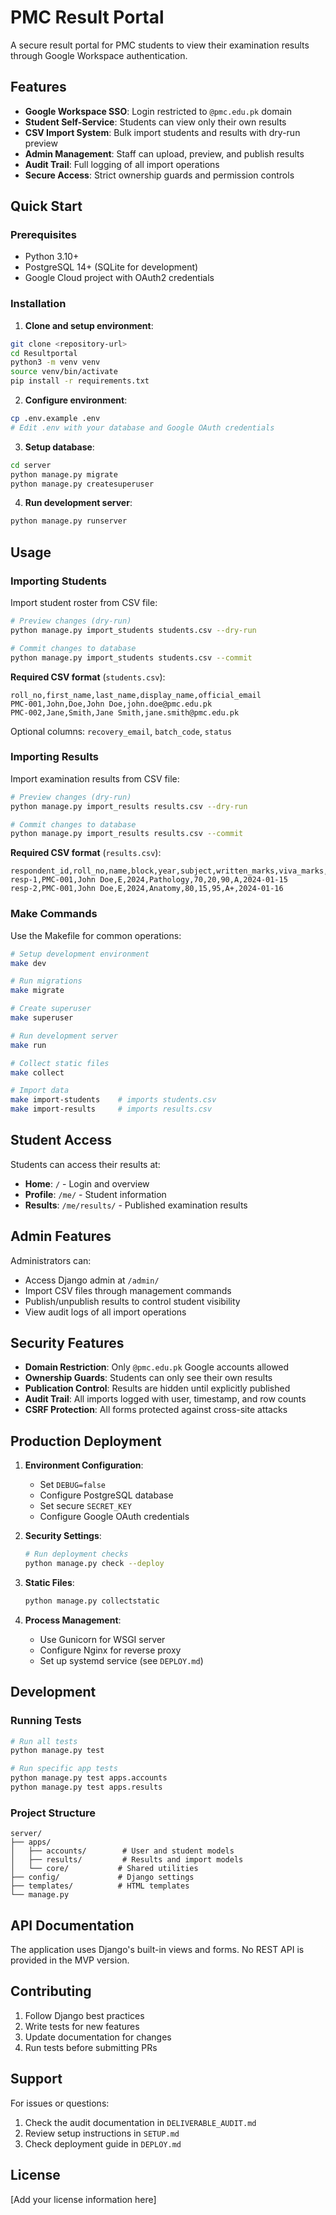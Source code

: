 # PMC Result Portal

A secure result portal for PMC students to view their examination results through Google Workspace authentication.

## Features

- **Google Workspace SSO**: Login restricted to `@pmc.edu.pk` domain
- **Student Self-Service**: Students can view only their own results
- **CSV Import System**: Bulk import students and results with dry-run preview
- **Admin Management**: Staff can upload, preview, and publish results
- **Audit Trail**: Full logging of all import operations
- **Secure Access**: Strict ownership guards and permission controls

## Quick Start

### Prerequisites

- Python 3.10+
- PostgreSQL 14+ (SQLite for development)
- Google Cloud project with OAuth2 credentials

### Installation

1. **Clone and setup environment**:
```bash
git clone <repository-url>
cd Resultportal
python3 -m venv venv
source venv/bin/activate
pip install -r requirements.txt
```

2. **Configure environment**:
```bash
cp .env.example .env
# Edit .env with your database and Google OAuth credentials
```

3. **Setup database**:
```bash
cd server
python manage.py migrate
python manage.py createsuperuser
```

4. **Run development server**:
```bash
python manage.py runserver
```

## Usage

### Importing Students

Import student roster from CSV file:

```bash
# Preview changes (dry-run)
python manage.py import_students students.csv --dry-run

# Commit changes to database  
python manage.py import_students students.csv --commit
```

**Required CSV format** (`students.csv`):
```csv
roll_no,first_name,last_name,display_name,official_email
PMC-001,John,Doe,John Doe,john.doe@pmc.edu.pk
PMC-002,Jane,Smith,Jane Smith,jane.smith@pmc.edu.pk
```

Optional columns: `recovery_email`, `batch_code`, `status`

### Importing Results

Import examination results from CSV file:

```bash
# Preview changes (dry-run)
python manage.py import_results results.csv --dry-run

# Commit changes to database
python manage.py import_results results.csv --commit
```

**Required CSV format** (`results.csv`):
```csv
respondent_id,roll_no,name,block,year,subject,written_marks,viva_marks,total_marks,grade,exam_date
resp-1,PMC-001,John Doe,E,2024,Pathology,70,20,90,A,2024-01-15
resp-2,PMC-001,John Doe,E,2024,Anatomy,80,15,95,A+,2024-01-16
```

### Make Commands

Use the Makefile for common operations:

```bash
# Setup development environment
make dev

# Run migrations
make migrate

# Create superuser
make superuser

# Run development server
make run

# Collect static files
make collect

# Import data
make import-students    # imports students.csv
make import-results     # imports results.csv
```

## Student Access

Students can access their results at:
- **Home**: `/` - Login and overview
- **Profile**: `/me/` - Student information
- **Results**: `/me/results/` - Published examination results

## Admin Features

Administrators can:
- Access Django admin at `/admin/`
- Import CSV files through management commands
- Publish/unpublish results to control student visibility
- View audit logs of all import operations

## Security Features

- **Domain Restriction**: Only `@pmc.edu.pk` Google accounts allowed
- **Ownership Guards**: Students can only see their own results
- **Publication Control**: Results are hidden until explicitly published
- **Audit Trail**: All imports logged with user, timestamp, and row counts
- **CSRF Protection**: All forms protected against cross-site attacks

## Production Deployment

1. **Environment Configuration**:
   - Set `DEBUG=false`
   - Configure PostgreSQL database
   - Set secure `SECRET_KEY`
   - Configure Google OAuth credentials

2. **Security Settings**:
   ```bash
   # Run deployment checks
   python manage.py check --deploy
   ```

3. **Static Files**:
   ```bash
   python manage.py collectstatic
   ```

4. **Process Management**:
   - Use Gunicorn for WSGI server
   - Configure Nginx for reverse proxy
   - Set up systemd service (see `DEPLOY.md`)

## Development

### Running Tests

```bash
# Run all tests
python manage.py test

# Run specific app tests
python manage.py test apps.accounts
python manage.py test apps.results
```

### Project Structure

```
server/
├── apps/
│   ├── accounts/        # User and student models
│   ├── results/         # Results and import models  
│   └── core/           # Shared utilities
├── config/             # Django settings
├── templates/          # HTML templates
└── manage.py
```

## API Documentation

The application uses Django's built-in views and forms. No REST API is provided in the MVP version.

## Contributing

1. Follow Django best practices
2. Write tests for new features  
3. Update documentation for changes
4. Run tests before submitting PRs

## Support

For issues or questions:
1. Check the audit documentation in `DELIVERABLE_AUDIT.md`
2. Review setup instructions in `SETUP.md`
3. Check deployment guide in `DEPLOY.md`

## License

[Add your license information here]
